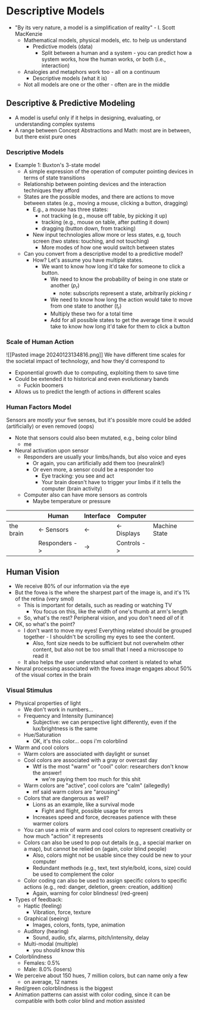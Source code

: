# Descriptive Models
- "By its very nature, a model is a simplification of reality" - I. Scott MacKenzie
	- Mathematical models, physical models, etc. to help us understand
		- Predictive models (data)
			- Split between a human and a system - you can predict how a system works, how the human works, or both (i.e., interaction)
	- Analogies and metaphors work too - all on a continuum
		- Descriptive models (what it is)
	- Not all models are one or the other - often are in the middle

## Descriptive & Predictive Modeling
- A model is useful only if it helps in designing, evaluating, or understanding complex systems
- A range between Concept Abstractions and Math: most are in between, but there exist pure ones

### Descriptive Models
- Example 1: Buxton's 3-state model
	- A simple expression of the operation of computer pointing devices in terms of state transitions
	- Relationship between pointing devices and the interaction techniques they afford
	- States are the possible modes, and there are actions to move between states (e.g., moving a mouse, clicking a button, dragging)
		- E.g., a mouse has three states:
			- not tracking (e.g., mouse off table, by picking it up)
			- tracking (e.g., mouse on table, after putting it down)
			- dragging (button down, from tracking)
		- New input technologies allow more or less states, e.g, touch screen (two states: touching, and not touching)
			- More modes of how one would switch between states
	- Can you convert from a descriptive model to a predictive model?
		- How? Let's assume you have multiple states.
			- We want to know how long it'd take for someone to click a button.
				- We need to know the probability of being in one state or another ($p_r$)
					- note: subscripts represent a state, arbitrarily picking $r$
				- We need to know how long the action would take to move from one state to another ($t_r$)
				- Multiply these two for a total time
				- Add for all possible states to get the average time it would take to know how long it'd take for them to click a button

### Scale of Human Action
![[Pasted image 20240123134816.png]]
We have different time scales for the societal impact of technology, and how they'd correspond to 
- Exponential growth due to computing, exploiting them to save time
- Could be extended it to historical and even evolutionary bands
	- Fuckin boomers
- Allows us to predict the length of actions in different scales

### Human Factors Model

Sensors are mostly your five senses, but it's possible more could be added (artificially) or even removed (oops)
- Note that sensors could also been mutated, e.g., being color blind
	- me
- Neural activation upon sensor
	- Responders are usually your limbs/hands, but also voice and eyes
		- Or again, you can artificially add them too (neuralink!)
		- Or even more, a sensor could be a responder too
			- Eye tracking: you see and act
			- Your brain doesn't have to trigger your limbs if it tells the computer (brain activity)
	- Computer also can have more sensors as controls
		- Maybe temperature or pressure

|  | Human | Interface | Computer |  |
| ---- | ---- | ---- | ---- | ---- |
| the brain | <- Sensors | <- | <- Displays | Machine State |
|  | Responders -> | -> | Controls -> |  |
## Human Vision
- We receive 80% of our information via the eye
- But the fovea is the where the sharpest part of the image is, and it's 1% of the retina (very smol)
	- This is important for details, such as reading or watching TV
		- You focus on this, like the width of one's thumb at arm's length
	- So, what's the rest? Peripheral vision, and you don't need *all* of it
- OK, so what's the point?
	- I don't want to move my eyes! Everything related should be grouped together - I shouldn't be scrolling my eyes to see the content.
		- Also, font size needs to be sufficient but not overwhelm other content, but also not be too small that I need a microscope to read it
	- It also helps the user understand what content is related to what
- Neural processing associated with the fovea image engages about 50% of the visual cortex in the brain
### Visual Stimulus
- Physical properties of light
	- We don't work in numbers...
	- Frequency and Intensity (luminance)
		- Subjective: we can perspective light differently, even if the lux/brightness is the same
	- Hue/Saturation
		- OK, it's this color... oops i'm colorblind
- Warm and cool colors
	- Warm colors are associated with daylight or sunset
	- Cool colors are associated with a gray or overcast day
		- Wtf is the most "warm" or "cool" color: researchers don't know the answer!
			- we're paying them too much for this shit
	- Warm colors are "active", cool colors are "calm" (allegedly)
		- mf said warm colors are "arousing"
	- Colors that are dangerous as well?
		- Lions as an example, like a survival mode
			- Fight and flight, possible usage for errors
		- Increases speed and force, decreases patience with these warmer colors
	- You can use a mix of warm and cool colors to represent creativity or how much "action" it represents
	- Colors can also be used to pop out details (e.g., a special marker on a map), but cannot be relied on (again, color blind people)
		- Also, colors might not be usable since they could be new to your computer
		- Redundant methods (e.g., text, text style/bold, icons, size) could be used to complement the color
	- Color coding can also be used to assign specific colors to specific actions (e.g., red: danger, deletion, green: creation, addition)
		- Again, warning for color blindness! (red-green)
- Types of feedback:
	- Haptic (feeling)
		- Vibration, force, texture
	- Graphical (seeing)
		- Images, colors, fonts, type, animation
	- Auditory (hearing)
		- Sound, audio, sfx, alarms, pitch/intensity, delay
	- Multi-modal (multiple)
		- you should know this
- Colorblindness
	- Females: 0.5%
	- Male: 8.0% (losers)
- We perceive about 150 hues, 7 million colors, but can name only a few
	- on average, 12 names
- Red/green colorblindness is the biggest
- Animation patterns can assist with color coding, since it can be compatible with both color blind and motion assisted